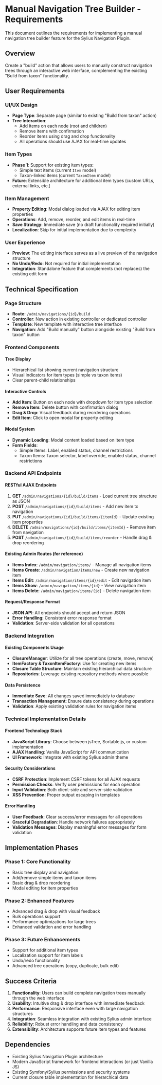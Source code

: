 # Manual Navigation Tree Builder - Requirements

This document outlines the requirements for implementing a manual navigation tree builder feature for the Sylius Navigation Plugin.

## Overview

Create a "build" action that allows users to manually construct navigation trees through an interactive web interface, complementing the existing "Build from taxon" functionality.

## User Requirements

### UI/UX Design
- **Page Type**: Separate page (similar to existing "Build from taxon" action)
- **Tree Interaction**: 
  - Add items on each node (root and children)
  - Remove items with confirmation
  - Reorder items using drag and drop functionality
  - All operations should use AJAX for real-time updates

### Item Types
- **Phase 1**: Support for existing item types:
  - Simple text items (current `Item` model)
  - Taxon-linked items (current `TaxonItem` model)
- **Future**: Extensible architecture for additional item types (custom URLs, external links, etc.)

### Item Management
- **Property Editing**: Modal dialog loaded via AJAX for editing item properties
- **Operations**: Add, remove, reorder, and edit items in real-time
- **Save Strategy**: Immediate save (no draft functionality required initially)
- **Localization**: Skip for initial implementation due to complexity

### User Experience
- **Preview**: The editing interface serves as a live preview of the navigation structure
- **No Undo/Redo**: Not required for initial implementation
- **Integration**: Standalone feature that complements (not replaces) the existing edit form

## Technical Specification

### Page Structure
- **Route**: `/admin/navigations/{id}/build`
- **Controller**: New action in existing controller or dedicated controller
- **Template**: New template with interactive tree interface
- **Navigation**: Add "Build manually" button alongside existing "Build from taxon" button

### Frontend Components

#### Tree Display
- Hierarchical list showing current navigation structure
- Visual indicators for item types (simple vs taxon items)
- Clear parent-child relationships

#### Interactive Controls
- **Add Item**: Button on each node with dropdown for item type selection
- **Remove Item**: Delete button with confirmation dialog
- **Drag & Drop**: Visual feedback during reordering operations
- **Edit Item**: Click to open modal for property editing

#### Modal System
- **Dynamic Loading**: Modal content loaded based on item type
- **Form Fields**:
  - Simple Items: Label, enabled status, channel restrictions
  - Taxon Items: Taxon selector, label override, enabled status, channel restrictions

### Backend API Endpoints

#### RESTful AJAX Endpoints
1. **GET** `/admin/navigations/{id}/build/items` - Load current tree structure as JSON
2. **POST** `/admin/navigations/{id}/build/items` - Add new item to navigation
3. **PUT** `/admin/navigations/{id}/build/items/{itemId}` - Update existing item properties
4. **DELETE** `/admin/navigations/{id}/build/items/{itemId}` - Remove item from navigation
5. **POST** `/admin/navigations/{id}/build/items/reorder` - Handle drag & drop reordering

#### Existing Admin Routes (for reference)
- **Items Index**: `/admin/navigation/items/` - Manage all navigation items
- **Items Create**: `/admin/navigation/items/new` - Create new navigation item
- **Items Edit**: `/admin/navigation/items/{id}/edit` - Edit navigation item
- **Items Show**: `/admin/navigation/items/{id}` - View navigation item
- **Items Delete**: `/admin/navigation/items/{id}` - Delete navigation item

#### Request/Response Format
- **JSON API**: All endpoints should accept and return JSON
- **Error Handling**: Consistent error response format
- **Validation**: Server-side validation for all operations

### Backend Integration

#### Existing Components Usage
- **ClosureManager**: Utilize for all tree operations (create, move, remove)
- **ItemFactory & TaxonItemFactory**: Use for creating new items
- **Closure Table Structure**: Maintain existing hierarchical data structure
- **Repositories**: Leverage existing repository methods where possible

#### Data Persistence
- **Immediate Save**: All changes saved immediately to database
- **Transaction Management**: Ensure data consistency during operations
- **Validation**: Apply existing validation rules for navigation items

### Technical Implementation Details

#### Frontend Technology Stack
- **JavaScript Library**: Choose between jsTree, Sortable.js, or custom implementation
- **AJAX Handling**: Vanilla JavaScript for API communication
- **UI Framework**: Integrate with existing Sylius admin theme

#### Security Considerations
- **CSRF Protection**: Implement CSRF tokens for all AJAX requests
- **Permission Checks**: Verify user permissions for each operation
- **Input Validation**: Both client-side and server-side validation
- **XSS Prevention**: Proper output escaping in templates

#### Error Handling
- **User Feedback**: Clear success/error messages for all operations
- **Graceful Degradation**: Handle network failures appropriately
- **Validation Messages**: Display meaningful error messages for form validation

## Implementation Phases

### Phase 1: Core Functionality
- Basic tree display and navigation
- Add/remove simple items and taxon items
- Basic drag & drop reordering
- Modal editing for item properties

### Phase 2: Enhanced Features
- Advanced drag & drop with visual feedback
- Bulk operations support
- Performance optimizations for large trees
- Enhanced validation and error handling

### Phase 3: Future Enhancements
- Support for additional item types
- Localization support for item labels
- Undo/redo functionality
- Advanced tree operations (copy, duplicate, bulk edit)

## Success Criteria

1. **Functionality**: Users can build complete navigation trees manually through the web interface
2. **Usability**: Intuitive drag & drop interface with immediate feedback
3. **Performance**: Responsive interface even with large navigation structures
4. **Integration**: Seamless integration with existing Sylius admin interface
5. **Reliability**: Robust error handling and data consistency
6. **Extensibility**: Architecture supports future item types and features

## Dependencies

- Existing Sylius Navigation Plugin architecture
- Modern JavaScript framework for frontend interactions (or just Vanilla JS)
- Existing Symfony/Sylius permissions and security systems
- Current closure table implementation for hierarchical data
